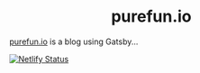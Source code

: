 <h1 align="center">purefun.io</h1>

[purefun.io](https://purefun.io) is a blog using Gatsby...

[![Netlify Status][netlify-badge-src]][netlify-link]

[home]: https://purefun.io
[netlify-badge-src]: https://api.netlify.com/api/v1/badges/e3ae0e62-ade6-4617-8a02-8a109afe3636/deploy-status
[netlify-link]: https://app.netlify.com/sites/purefun/deploys
